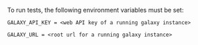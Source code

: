 To run tests, the following environment variables must be set:

```GALAXY_API_KEY = <web API key of a running galaxy instance>```

```GALAXY_URL = <root url for a running galaxy instance>```

